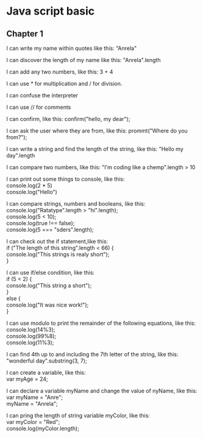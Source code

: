 <h1>Java script basic</h1>

<h2>Chapter 1</h2>
<p>
  I can write my name within quotes like this: "Anrela"
</p>
<p>
  I can discover the length of my name like this: "Anrela".length
</p>
<p>
  I can add any two numbers, like this: 3 + 4
</p>
<p>
  I can use * for multiplication and / for division.
</p>
<p>
  I can confuse the interpreter
</p>
<p>
  I can use // for comments
</p>
<p>
  I can confirm, like this: confirm("hello, my dear");
</p>
<p>
  I  can ask the user where they are from, like this: prommt("Where do you from?");
</p>
<p>
  I can write a string and find the length of the string, like this: "Hello my day".length
</p>
<p>
  I can compare two numbers, like this: "I'm coding like a chemp".length > 10
</p>
<p>
  I can print out some things to console, like this:<br>
  console.log(2 * 5)<br>
  console.log("Hello")<br>
</p>
<p>
  I can compare strings, numbers and booleans, like this:<br>
  console.log("Ratatype".length > "hi".length);<br>
  console.log(5 < 10);<br>
  console.log(true !== false);<br>
  console.log(5 === "sders".length);
</p>
<p>
  I can check out the if statement,like this:<br>
  if ("The length of this string".length < 66) {<br>
  console.log("This strings is realy short");<br>
  }
</p>
<p>
  I can use if/else condition, like this:<br>
  if (5 < 2) {<br>
  console.log("This string a short");<br>
  }<br>
  else {<br>
  console.log("It was nice work!");<br>
  }
</p>
<p>
  I can use modulo to print the remainder of the following equations, like this:<br>
  console.log(14%3);<br>
  console.log(99%8);<br>
  console.log(11%3);
</p>
<p>
  I can find 4th up to and including the 7th letter of the string, like this:<br>
  "wonderful day".substring(3, 7);
</p>
<p>
  I can create a variable, like this:<br>
  var myAge = 24;
</p>
<p>
  I can declare a variable myName and change the value of nyName, like this:<br>
  var myName = "Anre";<br>
  myName = "Anrela";
</p>
<p>
  I can pring the length of string variable myColor, like this:<br>
  var myColor = "Red";<br>
  console.log(myColor.length);
</p>
